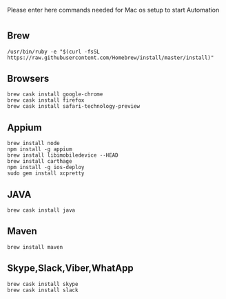 Please enter here commands needed for Mac os setup to start Automation

# 
## Brew
```
/usr/bin/ruby -e "$(curl -fsSL https://raw.githubusercontent.com/Homebrew/install/master/install)"
```
## Browsers
```
brew cask install google-chrome
brew cask install firefox
brew cask install safari-technology-preview
```

## Appium
```
brew install node
npm install -g appium
brew install libimobiledevice --HEAD 
brew install carthage
npm install -g ios-deploy
sudo gem install xcpretty
```

## JAVA
```
brew cask install java
```

## Maven
```
brew install maven
```

## Skype,Slack,Viber,WhatApp
```
brew cask install skype
brew cask install slack
```
